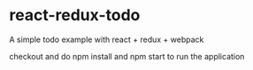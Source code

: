 # react-redux-todo
A simple todo example with react + redux + webpack

checkout and do npm install and npm start to run the application

